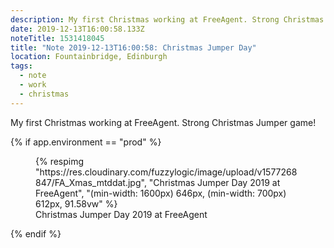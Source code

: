 ```yaml
---
description: My first Christmas working at FreeAgent. Strong Christmas Jumper game!
date: 2019-12-13T16:00:58.133Z
noteTitle: 1531418045
title: "Note 2019-12-13T16:00:58: Christmas Jumper Day"
location: Fountainbridge, Edinburgh
tags:
  - note
  - work
  - christmas
---
```


My first Christmas working at FreeAgent. Strong Christmas Jumper game!

{% if app.environment == "prod" %}
<figure>
  {% respimg "https://res.cloudinary.com/fuzzylogic/image/upload/v1577268847/FA_Xmas_mtddat.jpg", "Christmas Jumper Day 2019 at FreeAgent", "(min-width: 1600px) 646px, (min-width: 700px) 612px, 91.58vw" %}
  <figcaption>Christmas Jumper Day 2019 at FreeAgent</figcaption>
</figure>
{% endif %}
